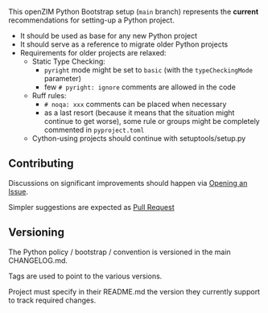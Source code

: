 This openZIM Python Bootstrap setup (`main` branch) represents the **current** recommendations for setting-up a Python project.

- It should be used as base for any new Python project
- It should serve as a reference to migrate older Python projects
- Requirements for older projects are relaxed:
  - Static Type Checking:
    - `pyright` mode might be set to `basic` (with the `typeCheckingMode` parameter)
    - few `# pyright: ignore` comments are allowed in the code
  - Ruff rules:
    - `# noqa: xxx` comments can be placed when necessary
    - as a last resort (because it means that the situation might continue to get worse), some rule or groups might be completely commented in `pyproject.toml`
  - Cython-using projects should continue with setuptools/setup.py

## Contributing

Discussions on significant improvements should happen via [Opening an Issue](https://github.com/openzim/_python-bootstrap/issues/new).

Simpler suggestions are expected as [Pull Request](https://github.com/openzim/_python-bootstrap/compare)


## Versioning

The Python policy / bootstrap / convention is versioned in the main CHANGELOG.md.

Tags are used to point to the various versions.

Project must specify in their README.md the version they currently support to track required changes.